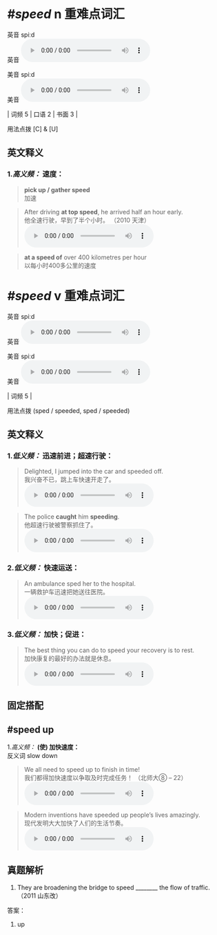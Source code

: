 # ***\#speed*** n  重难点词汇
英音 spiːd  
英音
<audio src="./media/speed-B.aac" controls="controls"></audio>

美音 spiːd  
美音
<audio src="./media/speed.aac" controls="controls"></audio>



| 词频 5 | 口语 2 | 书面 3 |  

用法点拨  [C] & [U]

英文释义
---
### 1.*高义频：* **速度：**  

 > **pick up / gather speed**  
 > 加速    

 > After driving **at top speed**, he arrived half an hour early.  
 > 他全速行驶，早到了半个小时。  （2010 天津）  
<audio src="./media/speed-1.aac" controls="controls"></audio>

 > **at a speed of** over 400 kilometres per hour  
 > 以每小时400多公里的速度    


# ***\#speed*** v  重难点词汇
英音 spiːd  
英音
<audio src="./media/speed-B.aac" controls="controls"></audio>

美音 spiːd  
美音
<audio src="./media/speed.aac" controls="controls"></audio>



| 词频 5 |  

用法点拨  (sped / speeded, sped / speeded)

英文释义
---
### 1.*低义频：* **迅速前进；超速行驶：**  

 > Delighted, I jumped into the car and speeded off.  
 > 我兴奋不已，跳上车快速开走了。    
<audio src="./media/speed-3.aac" controls="controls"></audio>

 > The police **caught** him **speeding**.  
 > 他超速行驶被警察抓住了。    
<audio src="./media/speed-4.aac" controls="controls"></audio>

### 2.*低义频：* **快速运送：**  

 > An ambulance sped her to the hospital.  
 > 一辆救护车迅速把她送往医院。    
<audio src="./media/speed-5.aac" controls="controls"></audio>

### 3.*低义频：* **加快；促进：**  

 > The best thing you can do to speed your recovery is to rest.  
 > 加快康复的最好的办法就是休息。    
<audio src="./media/speed-6.aac" controls="controls"></audio>


固定搭配
---
## \#speed up 
1.*高义频：* **(使) 加快速度：**  
反义词 slow down 

 > We all need to speed up to finish in time!  
 > 我们都得加快速度以争取及时完成任务！  （北师大⑧ – 22）  
<audio src="./media/speed-7.aac" controls="controls"></audio>

 > Modern inventions have speeded up people’s lives amazingly.  
 > 现代发明大大加快了人们的生活节奏。    
<audio src="./media/speed-8.aac" controls="controls"></audio>


真题解析
---
1. They are broadening the bridge to speed ________ the flow of traffic.  （2011 山东改）  

答案：
1. up  


